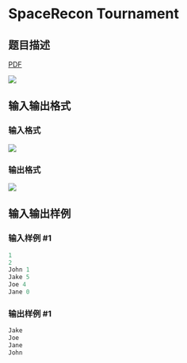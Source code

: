 # SpaceRecon Tournament

## 题目描述

[problemUrl]: https://uva.onlinejudge.org/index.php?option=com_onlinejudge&Itemid=8&category=279&page=show_problem&problem=3881

[PDF](https://uva.onlinejudge.org/external/124/p12450.pdf)

![](https://cdn.luogu.com.cn/upload/vjudge_pic/UVA12450/53b69f856b9a2707d412e27e4b9901ba594284bc.png)

## 输入输出格式

### 输入格式

![](https://cdn.luogu.com.cn/upload/vjudge_pic/UVA12450/06642cffae53c21567af253246405e57fc8658d6.png)

### 输出格式

![](https://cdn.luogu.com.cn/upload/vjudge_pic/UVA12450/000030ea9245e7045f26c159ed099bd18e61a2e7.png)

## 输入输出样例

### 输入样例 #1

```cpp
1
2
John 1
Jake 5
Joe 4
Jane 0
```


### 输出样例 #1

```cpp
Jake
Joe
Jane
John
```


